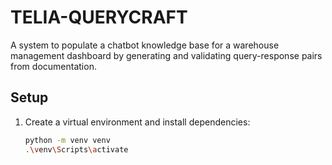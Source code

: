 # TELIA-QUERYCRAFT

A system to populate a chatbot knowledge base for a warehouse management dashboard by generating and validating query-response pairs from documentation.

## Setup

1. Create a virtual environment and install dependencies:
   ```bash
   python -m venv venv
   .\venv\Scripts\activate
    ```

